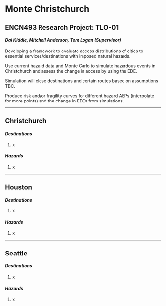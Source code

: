 # Monte Christchurch
## ENCN493 Research Project: TLO-01
#### *Dai Kiddle, Mitchell Anderson, Tom Logan (Supervisor)*

Developing a framework to evaluate access distributions of cities to essential
services/destinations with imposed natural hazards.

Use current hazard data and Monte Carlo to simulate hazardous events in Christchurch
and assess the change in access by using the EDE.

Simulation will close destinations and certain routes based on assumptions TBC.

Produce risk and/or fragility curves for different hazard AEPs (interpolate for more points)
and the change in EDEs from simulations.

________________________________________________________________________________

## Christchurch
#### *Destinations*
1. x

#### *Hazards*
1. x

________________________________________________________________________________

## Houston
#### *Destinations*
1. x

#### *Hazards*
1. x
________________________________________________________________________________

## Seattle
#### *Destinations*
1. x

#### *Hazards*
1. x
